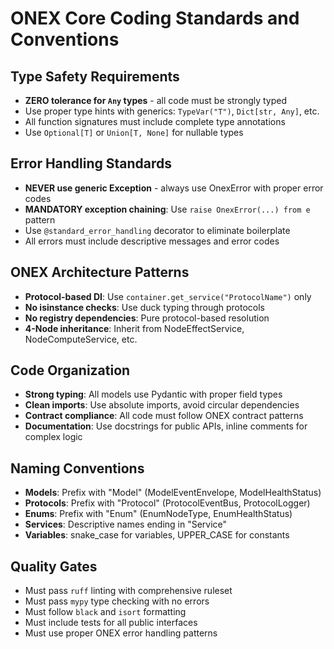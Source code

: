 # ONEX Core Coding Standards and Conventions

## Type Safety Requirements
- **ZERO tolerance for `Any` types** - all code must be strongly typed
- Use proper type hints with generics: `TypeVar("T")`, `Dict[str, Any]`, etc.
- All function signatures must include complete type annotations
- Use `Optional[T]` or `Union[T, None]` for nullable types

## Error Handling Standards
- **NEVER use generic Exception** - always use OnexError with proper error codes
- **MANDATORY exception chaining**: Use `raise OnexError(...) from e` pattern
- Use `@standard_error_handling` decorator to eliminate boilerplate
- All errors must include descriptive messages and error codes

## ONEX Architecture Patterns
- **Protocol-based DI**: Use `container.get_service("ProtocolName")` only
- **No isinstance checks**: Use duck typing through protocols
- **No registry dependencies**: Pure protocol-based resolution
- **4-Node inheritance**: Inherit from NodeEffectService, NodeComputeService, etc.

## Code Organization
- **Strong typing**: All models use Pydantic with proper field types
- **Clean imports**: Use absolute imports, avoid circular dependencies
- **Contract compliance**: All code must follow ONEX contract patterns
- **Documentation**: Use docstrings for public APIs, inline comments for complex logic

## Naming Conventions
- **Models**: Prefix with "Model" (ModelEventEnvelope, ModelHealthStatus)
- **Protocols**: Prefix with "Protocol" (ProtocolEventBus, ProtocolLogger)
- **Enums**: Prefix with "Enum" (EnumNodeType, EnumHealthStatus)
- **Services**: Descriptive names ending in "Service"
- **Variables**: snake_case for variables, UPPER_CASE for constants

## Quality Gates
- Must pass `ruff` linting with comprehensive ruleset
- Must pass `mypy` type checking with no errors
- Must follow `black` and `isort` formatting
- Must include tests for all public interfaces
- Must use proper ONEX error handling patterns
